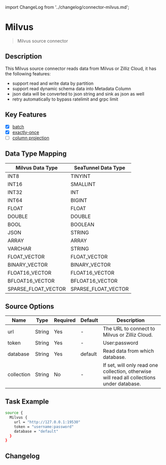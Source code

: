 import ChangeLog from '../changelog/connector-milvus.md';

# Milvus

> Milvus source connector

## Description

This Milvus source connector reads data from Milvus or Zilliz Cloud, it has the following features:
- support read and write data by partition
- support read dynamic schema data into Metadata Column
- json data will be converted to json string and sink as json as well
- retry automatically to bypass ratelimit and grpc limit

## Key Features

- [x] [batch](../../concept/connector-v2-features.md)
- [x] [exactly-once](../../concept/connector-v2-features.md)
- [ ] [column projection](../../concept/connector-v2-features.md)

## Data Type Mapping

|  Milvus Data Type   | SeaTunnel Data Type |
|---------------------|---------------------|
| INT8                | TINYINT             |
| INT16               | SMALLINT            |
| INT32               | INT                 |
| INT64               | BIGINT              |
| FLOAT               | FLOAT               |
| DOUBLE              | DOUBLE              |
| BOOL                | BOOLEAN             |
| JSON                | STRING              |
| ARRAY               | ARRAY               |
| VARCHAR             | STRING              |
| FLOAT_VECTOR        | FLOAT_VECTOR        |
| BINARY_VECTOR       | BINARY_VECTOR       |
| FLOAT16_VECTOR      | FLOAT16_VECTOR      |
| BFLOAT16_VECTOR     | BFLOAT16_VECTOR     |
| SPARSE_FLOAT_VECTOR | SPARSE_FLOAT_VECTOR |

## Source Options

|    Name    |  Type  | Required | Default |                                        Description                                         |
|------------|--------|----------|---------|--------------------------------------------------------------------------------------------|
| url        | String | Yes      | -       | The URL to connect to Milvus or Zilliz Cloud.                                              |
| token      | String | Yes      | -       | User:password                                                                              |
| database   | String | Yes      | default | Read data from which database.                                                             |
| collection | String | No       | -       | If set, will only read one collection, otherwise will read all collections under database. |

## Task Example

```bash
source {
  Milvus {
    url = "http://127.0.0.1:19530"
    token = "username:password"
    database = "default"
  }
}
```

## Changelog

<ChangeLog />

